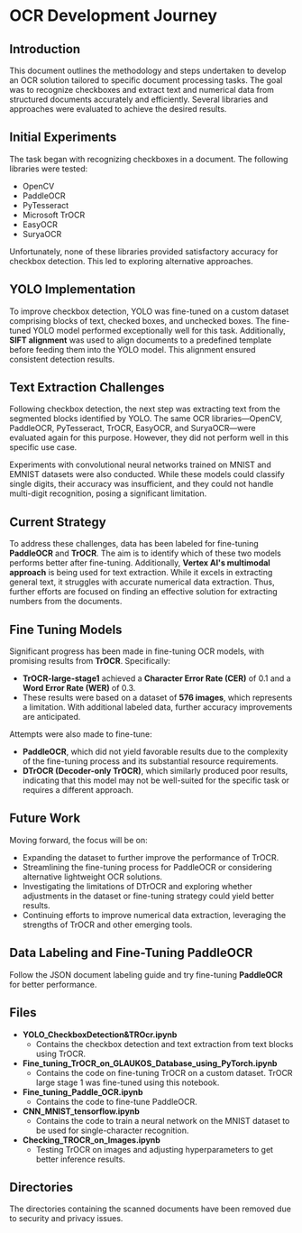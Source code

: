 # OCR Development Journey

## Introduction
This document outlines the methodology and steps undertaken to develop an OCR solution tailored to specific document processing tasks. The goal was to recognize checkboxes and extract text and numerical data from structured documents accurately and efficiently. Several libraries and approaches were evaluated to achieve the desired results.

## Initial Experiments
The task began with recognizing checkboxes in a document. The following libraries were tested:

- OpenCV
- PaddleOCR
- PyTesseract
- Microsoft TrOCR
- EasyOCR
- SuryaOCR

Unfortunately, none of these libraries provided satisfactory accuracy for checkbox detection. This led to exploring alternative approaches.

## YOLO Implementation
To improve checkbox detection, YOLO was fine-tuned on a custom dataset comprising blocks of text, checked boxes, and unchecked boxes. The fine-tuned YOLO model performed exceptionally well for this task. Additionally, **SIFT alignment** was used to align documents to a predefined template before feeding them into the YOLO model. This alignment ensured consistent detection results.

## Text Extraction Challenges
Following checkbox detection, the next step was extracting text from the segmented blocks identified by YOLO. The same OCR libraries—OpenCV, PaddleOCR, PyTesseract, TrOCR, EasyOCR, and SuryaOCR—were evaluated again for this purpose. However, they did not perform well in this specific use case.

Experiments with convolutional neural networks trained on MNIST and EMNIST datasets were also conducted. While these models could classify single digits, their accuracy was insufficient, and they could not handle multi-digit recognition, posing a significant limitation.

## Current Strategy
To address these challenges, data has been labeled for fine-tuning **PaddleOCR** and **TrOCR**. The aim is to identify which of these two models performs better after fine-tuning. Additionally, **Vertex AI's multimodal approach** is being used for text extraction. While it excels in extracting general text, it struggles with accurate numerical data extraction. Thus, further efforts are focused on finding an effective solution for extracting numbers from the documents.

## Fine Tuning Models
Significant progress has been made in fine-tuning OCR models, with promising results from **TrOCR**. Specifically:

- **TrOCR-large-stage1** achieved a **Character Error Rate (CER)** of 0.1 and a **Word Error Rate (WER)** of 0.3.
- These results were based on a dataset of **576 images**, which represents a limitation. With additional labeled data, further accuracy improvements are anticipated.

Attempts were also made to fine-tune:

- **PaddleOCR**, which did not yield favorable results due to the complexity of the fine-tuning process and its substantial resource requirements.
- **DTrOCR (Decoder-only TrOCR)**, which similarly produced poor results, indicating that this model may not be well-suited for the specific task or requires a different approach.

## Future Work
Moving forward, the focus will be on:

- Expanding the dataset to further improve the performance of TrOCR.
- Streamlining the fine-tuning process for PaddleOCR or considering alternative lightweight OCR solutions.
- Investigating the limitations of DTrOCR and exploring whether adjustments in the dataset or fine-tuning strategy could yield better results.
- Continuing efforts to improve numerical data extraction, leveraging the strengths of TrOCR and other emerging tools.

## Data Labeling and Fine-Tuning PaddleOCR
Follow the JSON document labeling guide and try fine-tuning **PaddleOCR** for better performance.

## Files

- **YOLO_CheckboxDetection&TROcr.ipynb**
  - Contains the checkbox detection and text extraction from text blocks using TrOCR.
- **Fine_tuning_TrOCR_on_GLAUKOS_Database_using_PyTorch.ipynb**
  - Contains the code on fine-tuning TrOCR on a custom dataset. TrOCR large stage 1 was fine-tuned using this notebook.
- **Fine_tuning_Paddle_OCR.ipynb**
  - Contains the code to fine-tune PaddleOCR.
- **CNN_MNIST_tensorflow.ipynb**
  - Contains the code to train a neural network on the MNIST dataset to be used for single-character recognition.
- **Checking_TROCR_on_Images.ipynb**
  - Testing TrOCR on images and adjusting hyperparameters to get better inference results.

## Directories
The directories containing the scanned documents have been removed due to security and privacy issues.
